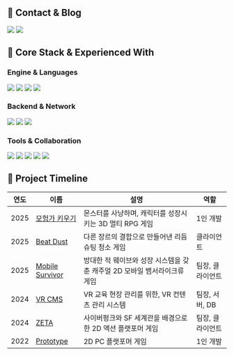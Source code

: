 ## 📌 Contact & Blog
<p>
  <a href="mailto:jto0402@naver.com"><img src="https://img.shields.io/badge/E--mail-03C75A?style=for-the-badge&logo=naver&logoColor=white"/></a>
  <a href="https://tae-woong.tistory.com/"><img src="https://img.shields.io/badge/Blog-F35426?style=for-the-badge&logo=tistory&logoColor=white"/></a>
</p>

 
## 📌 Core Stack & Experienced With
<h3>Engine & Languages</h3>
<p>
  <img src="https://img.shields.io/badge/Unity-000000?style=for-the-badge&logo=unity&logoColor=white"/>
  <img src="https://img.shields.io/badge/C%23-239120?style=for-the-badge&logo=c-sharp&logoColor=white"/>
  <img src="https://img.shields.io/badge/C++-00599C?style=for-the-badge&logo=c%2B%2B&logoColor=white"/>
  <img src="https://img.shields.io/badge/C-00599C?style=for-the-badge&logo=c&logoColor=white"/>
</p>

<h3>Backend & Network</h3>
<p>
  <img src="https://img.shields.io/badge/TCP%20Socket-333333?style=for-the-badge&logo=socketdotio&logoColor=white"/>
  <img src="https://img.shields.io/badge/Firebase-FFCA28?style=for-the-badge&logo=firebase&logoColor=white"/>
  <img src="https://img.shields.io/badge/Photon-3498DB?style=for-the-badge&logo=photon&logoColor=white"/>
</p>

<h3>Tools & Collaboration</h3>
<p>
  <img src="https://img.shields.io/badge/Rider-000000?style=for-the-badge&logo=jetbrains&logoColor=white"/>
  <img src="https://img.shields.io/badge/Claude-D97757?style=for-the-badge&logo=claude&logoColor=white"/>
  <img src="https://img.shields.io/badge/GitHub-181717?style=for-the-badge&logo=github&logoColor=white"/>
  <img src="https://img.shields.io/badge/Notion-000000?style=for-the-badge&logo=notion&logoColor=white"/>
  <img src="https://img.shields.io/badge/MS%20Teams-6264A7?style=for-the-badge&logo=microsoftteams&logoColor=white"/>
</p>
 
 
## 📌 Project Timeline
| 연도 | 이름 | 설명 | 역할 |
|------|----------|------|------|
| 2025 | [모험가 키우기](https://github.com/JeongTaeWoong99/Adventurer_Raising) | 몬스터를 사냥하며, 캐릭터를 성장시키는 3D 멀티 RPG 게임 | 1인 개발 |
| 2025 | [Beat Dust](https://github.com/JeongTaeWoong99/Beat_Dust) | 다른 장르의 결합으로 만들어낸 리듬 슈팅 청소 게임 | 클라이언트 |
| 2025 | [Mobile Survivor](https://github.com/JeongTaeWoong99/Mobile_Survivor) | 방대한 적 웨이브와 성장 시스템을 갖춘 캐주얼 2D 모바일 뱀서라이크류 게임 | 팀장, 클라이언트 |
| 2024 | [VR CMS](https://github.com/JeongTaeWoong99/VR_CMS) | VR 교육 현장 관리를 위한, VR 컨텐츠 관리 시스템 | 팀장, 서버, DB |
| 2024 | [ZETA](https://github.com/JeongTaeWoong99/ZETA) | 사이버펑크와 SF 세계관을 배경으로 한 2D 액션 플랫포머 게임 | 팀장, 클라이언트 |
| 2022 | [Prototype](https://github.com/JeongTaeWoong99/Prototype) | 2D PC 플랫포머 게임 | 1인 개발 |
